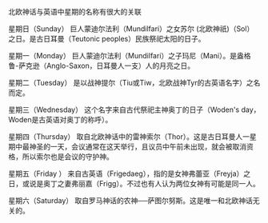 北欧神话与英语中星期的名称有很大的关联

星期日（Sunday）
巨人蒙迪尔法利（Mundilfari）之女苏尔 (北欧神祇)（Sol）之日。是古日耳曼（Teutonic peoples）民族祭祀太阳的日子。

星期一（Monday）
巨人蒙迪尔法利（Mundilfari）之子玛尼（Mani）。是盎格鲁-萨克逊（Anglo-Saxon，日耳曼人一支）人的月亮之日。

星期二（Tuesday）
是以战神提尔（Tiu或Tiw，北欧战神Tyr的古英语名字）之名而定。

星期三（Wednesday）
这个名字来自古代祭祀主神奥丁的日子（Woden's day，Woden是古英语对奥丁的称呼）。

星期四（Thursday）
取自北欧神话中的雷神索尔（Thor）。这是古日耳曼人一星期中最神圣的一天，会议通常在这天举行，且议员中午前未出现，就会被取消资格，所以索尔也是会议的守护神。

星期五（Friday ）
来自古英语（Frigedaeg），指的是女神弗蕾亚（Freyja）之日，或说是奥丁之妻弗丽嘉（Frigg）。不过也有人认为两位女神有可能是同一人。

星期六（Saturday）
取自罗马神话的农神──萨图尔努斯。这是唯一和北欧神话无关的。